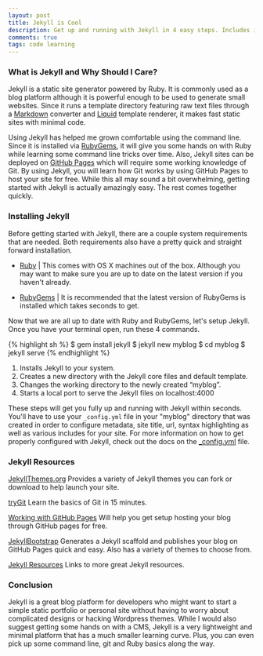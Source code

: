 ```yaml
---
layout: post
title: Jekyll is Cool
description: Get up and running with Jekyll in 4 easy steps. Includes instructions, resources and some additional info on why Jekyll is so great.
comments: true
tags: code learning
---
```


### What is Jekyll and Why Should I Care?
Jekyll is a static site generator powered by Ruby. It is commonly used as a blog platform although it is powerful enough to be used to generate small websites. Since it runs a template directory featuring raw text files through a [Markdown](http://daringfireball.net/projects/markdown/) converter and [Liquid](http://liquidmarkup.org/) template renderer, it makes fast static sites with minimal code.

Using Jekyll has helped me grown comfortable using the command line. Since it is installed via [RubyGems](https://rubygems.org/), it will give you some hands on with Ruby while learning some command line tricks over time. Also, Jekyll sites can be deployed on [GitHub Pages](https://pages.github.com/) which will require some working knowledge of Git. By using Jekyll, you will learn how Git works by using GitHub Pages to host your site for free. While this all may sound a bit overwhelming, getting started with Jekyll is actually amazingly easy. The rest comes together quickly.

### Installing Jekyll
Before getting started with Jekyll, there are a couple system requirements that are needed. Both requirements also have a pretty quick and straight forward installation.

- [Ruby](https://www.ruby-lang.org/en/downloads/) |
This comes with OS X machines out of the box. Although you may want to make sure you are up to date on the latest version if you haven't already.

- [RubyGems](https://rubygems.org/pages/download/) |
It is recommended that the latest version of RubyGems is installed which takes seconds to get.

Now that we are all up to date with Ruby and RubyGems, let's setup Jekyll. Once you have your terminal open, run these 4 commands.

{% highlight sh %}
$ gem install jekyll
$ jekyll new myblog
$ cd myblog
$ jekyll serve
{% endhighlight %}

1. Installs Jekyll to your system.
2. Creates a new directory with the Jekyll core files and default template.
3. Changes the working directory to the newly created “myblog”.
4. Starts a local port to serve the Jekyll files on localhost:4000

These steps will get you fully up and running with Jekyll within seconds. You'll have to use your <code>_config.yml</code> file in your "myblog" directory that was created in order to configure metadata, site title, url, syntax highlighting as well as various includes for your site. For more information on how to get properly configured with Jekyll, check out the docs on the [\_config.yml](http://jekyllrb.com/docs/configuration/) file.

### Jekyll Resources
[JekyllThemes.org](http://jekyllthemes.org/) Provides a variety of Jekyll themes you can fork or download to help launch your site.<br>

[tryGit](https://try.github.io/levels/1/challenges/1) Learn the basics of Git in 15 minutes.

[Working with GitHub Pages](https://gist.github.com/jedschneider/2890453) Will help you get setup hosting your blog through GitHub pages for free.

[JekyllBootstrap](http://jekyllbootstrap.com/) Generates a Jekyll scaffold and publishes your blog on GitHub Pages quick and easy. Also has a variety of themes to choose from.

[Jekyll Resources](http://jekyllrb.com/docs/resources/) Links to more great Jekyll resources.

### Conclusion
Jekyll is a great blog platform for developers who might want to start a simple static portfolio or personal site without having to worry about complicated designs or hacking Wordpress themes. While I would also suggest getting some hands on with a CMS, Jekyll is a very lightweight and minimal platform that has a much smaller learning curve. Plus, you can even pick up some command line, git and Ruby basics along the way.

